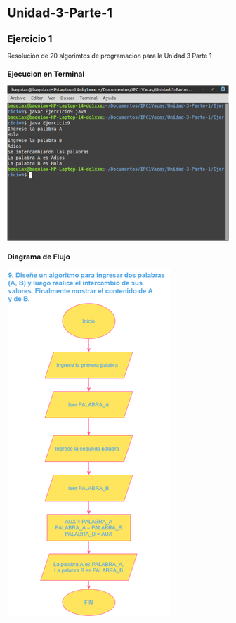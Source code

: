 # Unidad-3-Parte-1

## Ejercicio 1

Resolución de 20 algorimtos de programacion para la Unidad 3 Parte 1

### Ejecucion en Terminal

![Terminal](Ej9.png)

### Diagrama de Flujo

![Diagrama de flujo](9.png)

